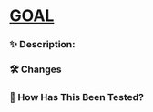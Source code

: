 # [GOAL](issue)

### ✨ Description:

### 🛠 Changes

<!--
- [X] :
-->

### 🧪 How Has This Been Tested?

<!--
Please describe the tests that you ran to verify your changes. Provide instructions so we can reproduce. Please also list any relevant details for your test configuration

- [ ] Tested on IOS
- [ ] Tested on Android
-->
